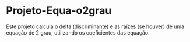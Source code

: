 # Projeto-Equa-o2grau
Este projeto calcula o delta (discriminante) e as raízes (se houver) de uma equação de 2 grau, utilizando os coeficientes das equação.
